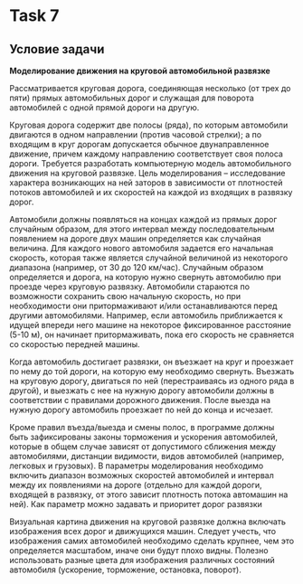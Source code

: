 # Task 7

## Условие задачи

**Моделирование движения на круговой автомобильной развязке**

Рассматривается круговая дорога, соединяющая несколько (от трех до
пяти) прямых автомобильных дорог и служащая для поворота автомобилей
c одной прямой дороги на другую. 

Круговая дорога содержит две
полосы (ряда), по которым автомобили двигаются в одном
направлении (против часовой стрелки); а по входящим в круг дорогам
допускается обычное двунаправленное движение, причем каждому
направлению соответствует своя полоса дороги. Требуется разработать
компьютерную модель автомобильного движения на круговой развязке.
Цель моделирования – исследование характера возникающих на ней
заторов в зависимости от плотностей потоков автомобилей и их скоростей
на каждой из входящих в развязку дорог.

Автомобили должны появляться на концах каждой из прямых дорог
случайным образом, для этого интервал между последовательным появлением на
дороге двух машин определяется как случайная величина. Для каждого нового
автомобиля задается его начальная скорость, которая также
является случайной величиной из некоторого диапазона (например, от 30 до 120
км/час). Случайным образом определяется и дорога, на которую нужно свернуть
автомобилю при проезде через круговую развязку.
Автомобили стараются по возможности сохранить свою начальную
скорость, но при необходимости они притормаживают и/или останавливаются
перед другими автомобилями. Например, если автомобиль приближается к
идущей впереди него машине на некоторое фиксированное расстояние (5-10 м),
он начинает притормаживать, пока его скорость не сравняется со скоростью
передней машины.

Когда автомобиль достигает развязки, он въезжает на круг и проезжает по
нему до той дороги, на которую ему необходимо свернуть. Въезжать на
круговую дорогу, двигаться по ней (перестраиваясь из одного ряда в другой), и
выезжать с нее на нужную дорогу автомобили должны в соответствии с
правилами дорожного движения. После выезда на нужную дорогу автомобиль
проезжает по ней до конца и исчезает.

Кроме правил въезда/выезда и смены полос, в программе должны быть
зафиксированы законы торможения и ускорения автомобилей, которые в общем
случае зависят от допустимого сближения между автомобилями, дистанции
видимости, видов автомобилей (например, легковых и грузовых).
В параметры моделирования необходимо включить диапазон возможных
скоростей автомобилей и интервал между их появлениями на дороге (отдельно
для каждой дороги, входящей в развязку, от этого зависит плотность потока
автомашин на ней). Как параметр можно задавать и приоритет
дорог развязки

Визуальная картина движения на круговой развязке должна включать
изображения всех дорог и движущихся машин. Следует учесть, что изображения
самих автомобилей необходимо сделать крупнее, чем это определяется
масштабом, иначе они будут плохо видны. Полезно использовать разные цвета
для изображения различных состояний автомобиля (ускорение, торможение,
остановка, поворот).

